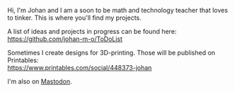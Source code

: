 Hi, I'm Johan and I am a soon to be math and technology teacher that loves to tinker. This is where you'll find my projects.

A list of ideas and projects in progress can be found here:  
https://github.com/johan-m-o/ToDoList

Sometimes I create designs for 3D-printing. Those will be published on Printables:  
https://www.printables.com/social/448373-johan

I'm also on <a rel="me" href="https://mastodon.nu/@johan_m_o">Mastodon</a>.
